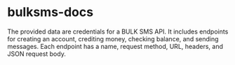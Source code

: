 # bulksms-docs
The provided data are credentials for a BULK SMS API. It includes endpoints for creating an account, crediting money, checking balance, and sending messages. Each endpoint has a name, request method, URL, headers, and JSON request body.
